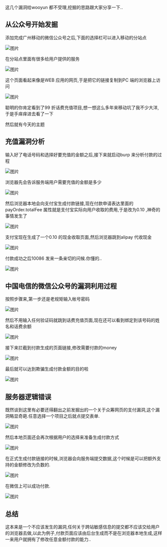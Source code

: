 
  这几个漏洞给wooyun 都不受理,挖掘的思路跟大家分享一下..



##  从公众号开始发掘

  

  添加完成广州移动的微信公众号之后,下面的选择栏可以进入移动的分站点

 

![图片](pic_temp9\psb1.png)

 

  在分站点里面有很多给用户提供的服务

 

![图片](pic_temp9\psb2.png)

 

  这个页面看起来像是WEB 应用的网页,于是把它的链接复制到PC 端的浏览器上访问



![图片](pic_temp9\psb3.png)

 

  聪明的你肯定看到了99 折话费充值项目,想一想这么多年来移动坑了我不少大洋,于是手痒痒进去看了一下

 

  然后就有今天的主题

 

## 充值漏洞分析

 

  输入好了电话号码和选择好要充值的金额之后,接下来就启动burp 来分析付款的过程



![图片](pic_temp9\psb4.png)

 

  浏览器先会告诉服务端用户需要充值的金额是多少



![图片](pic_temp9\psb5.png)

 

  然后浏览器本地会向支付宝生成付款链接,现在付款申请表达里面的payOrder.totalFee 属性就是支付宝实际向用户收取的费用,于是改为0.10 ,神奇的事情发生了



![图片](pic_temp9\psb6.png)

 

  支付宝现在生成了一个0.10 的现金收取页面,然后浏览器跳到alipay 代收现金

 

![图片](pic_temp9\psb7.jpg)

 

  付款成功之后10086 发来一条亲切的问候.你懂的..



![图片](pic_temp9\psb8.gif)

 

## 中国电信的微信公众号的漏洞利用过程

 

  按照步骤来,第一步还是老规矩输入帐号密码

 

![图片](pic_temp9\psb9.png)

 

  然后不用输入任何验证码就跳到话费充值页面,现在还可以看到绑定到该号码的姓名和话费余额

 

![图片](pic_temp9\psb10.png)

 

  接下来拦截到付款生成的页面链接,修改需要付款的money

 

![图片](pic_temp9\psb11.jpg)

 

  最后就可以达到欺骗生成付款金额的目的啦

 

![图片](pic_temp9\psb12.png)

 

## 服务器逻辑错误

 

  既然谈到这里有必要还得翻出之前发掘出的一个关于众筹网页的支付漏洞,这个漏洞略显奇葩.任意选择一个项目之后就点提交表单.

 

![图片](pic_temp9\psb13.png)



  然后本地页面还会再次根据用户的选择来准备生成付款方式

 

![图片](pic_temp9\psb14.png)



  在正式生成付款链接的时候,浏览器会向服务端提交数据,这个时候是可以把额外支持的金额修改为负数的.



![图片](pic_temp9\psb15.jpg)



  在微信上可以成功付款.

 

![图片](pic_temp9\psb16.png)



## 总结

 

  这本来是一个不应该发生的漏洞,任何关于跨站敏感信息的提交都不应该交给用户的浏览器去做,以此为例子,付款页面应该由后台生成而不是在浏览器本地生成,这样一来用户就拥有了修改任意金额付款的能力..